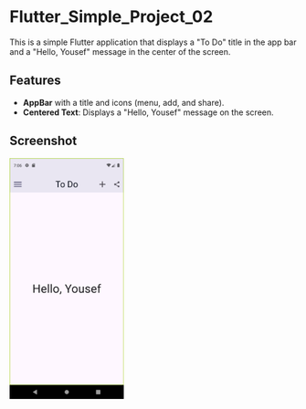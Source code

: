 # Flutter_Simple_Project_02

This is a simple Flutter application that displays a "To Do" title in the app bar and a "Hello, Yousef" message in the center of the screen.

## Features

- **AppBar** with a title and icons (menu, add, and share).
- **Centered Text**: Displays a "Hello, Yousef" message on the screen.

## Screenshot

<img src="images/Screenshot_1.png" alt="App Screenshot" width="200"/>
